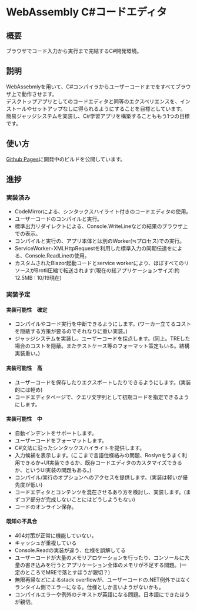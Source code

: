 # WebAssembly C#コードエディタ

## 概要
ブラウザでコード入力から実行まで完結するC#開発環境。

## 説明
WebAssebmlyを用いて、C#コンパイラからユーザーコードまでをすべてブラウザ上で動作させます。<br>
デスクトップアプリとしてのコードエディタと同等のエクスペリエンスを、インストールやセットアップなしに得られるようにすることを目標としています。<br>
簡易ジャッジシステムを実装し、C#学習アプリを構築することももう1つの目標です。

## 使い方
[Github Pages](https://2427dkusiro.github.io/WasmCSharpEditor/)に開発中のビルドを公開しています。

## 進捗

### 実装済み
+ CodeMirrorによる、シンタックスハイライト付きのコードエディタの使用。
+ ユーザーコードのコンパイルと実行。
+ 標準出力リダイレクトによる、Console.WriteLineなどの結果のブラウザ上での表示。
+ コンパイルと実行の、アプリ本体とは別のWorker(≒プロセス)での実行。
+ ServiceWorker+XMLHttpRequestを利用した標準入力の同期伝達をによる、Console.ReadLineの使用。
+ カスタムされたBlazor起動コードとservice workerにより、ほぼすべてのリソースがBrotli圧縮で転送されます(現在の総アプリケーションサイズ:約12.5MB : 10/19現在)

### 実装予定

#### 実装可能性　確定
+ コンパイルやコード実行を中断できるようにします。(ワーカー立てるコストを隠蔽する方策が要るのでそれなりに重い実装。)
+ ジャッジシステムを実装し、ユーザーコードを採点します。(同上。TREした場合のコストを隠蔽。またテストケース等のフォーマット策定もいる。結構実装重い。)

#### 実装可能性　高
+ ユーザーコードを保存したりエクスポートしたりできるようにします。(実装的には軽め)
+ コードエディタページで、クエリ文字列として初期コードを指定できるようにします。

#### 実装可能性　中
+ 自動インデントをサポートします。
+ ユーザーコードをフォーマットします。
+ C#文法に沿ったシンタックスハイライトを提供します。
+ 入力候補を表示します。(ここまで言語仕様絡みの問題、Roslynをうまく利用できるか+UI実装できるか、既存コードエディタのカスタマイズできるか、というUI実装の問題もある。)
+ コンパイル/実行のオプションへのアクセスを提供します。(実装は軽いが優先度が低い)
+ コードエディタとコンテンツを混在させるあり方を検討し、実装します。(まずコア部分が完成しないことにはどうしようもない)
+ コードのオンライン保存。

#### 既知の不具合
+ 404対策が正常に機能していない。
+ キャッシュが重複している
+ Console.Readの実装が違う、仕様を誤解してる
+ ユーザーコードが大量のメモリアロケーションを行ったり、コンソールに大量の書き込みを行うとアプリケーション全体のメモリが不足する問題。(一定のところでMREで落とすほうが親切？)
+ 無限再帰などによるstack overflowが、ユーザーコードの.NET例外ではなくランタイム側でエラーになる。仕様としか言いようがないかも。
+ コンパイルエラーや例外のテキストが英語になる問題。日本語にできたほうが親切。